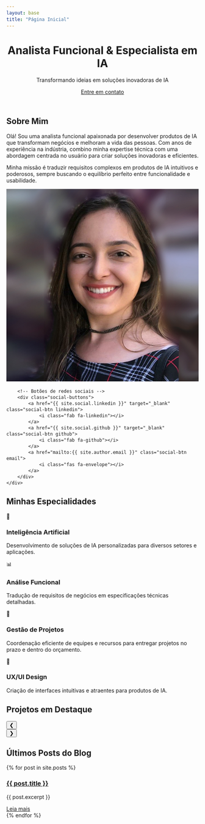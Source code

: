 ```yaml
---
layout: base
title: "Página Inicial"
---
```


<header class="hero">
    <div class="container">
        <h1>Analista Funcional & Especialista em IA</h1>
        <p>Transformando ideias em soluções inovadoras de IA</p>
        <a href="#about" class="btn">Entre em contato</a>
    </div>

</header>

<section id="about" class="about">
    <div class="container">
        <h2>Sobre Mim</h2>
        <div class="about-content">
            <div class="about-text">
                <p>Olá! Sou uma analista funcional apaixonada por desenvolver produtos de IA que transformam negócios e melhoram a vida das pessoas. Com anos de experiência na indústria, combino minha expertise técnica com uma abordagem centrada no usuário para criar soluções inovadoras e eficientes.</p>
                <p>Minha missão é traduzir requisitos complexos em produtos de IA intuitivos e poderosos, sempre buscando o equilíbrio perfeito entre funcionalidade e usabilidade.</p>
            </div>
            <div class="about-image">
                <img src="/assets/img/profile.jpg" alt="Sua foto">
            </div>
        </div>

        <!-- Botões de redes sociais -->
        <div class="social-buttons">
            <a href="{{ site.social.linkedin }}" target="_blank" class="social-btn linkedin">
                <i class="fab fa-linkedin"></i>
            </a>
            <a href="{{ site.social.github }}" target="_blank" class="social-btn github">
                <i class="fab fa-github"></i>
            </a>
            <a href="mailto:{{ site.author.email }}" class="social-btn email">
                <i class="fas fa-envelope"></i>
            </a>
        </div>
    </div>
</section>



<section id="specialties" class="specialties">
    <div class="container">
        <h2>Minhas Especialidades</h2>
        <div class="specialty-grid">
            <div class="specialty-item">
                <div class="specialty-icon">🧠</div>
                <h3>Inteligência Artificial</h3>
                <p>Desenvolvimento de soluções de IA personalizadas para diversos setores e aplicações.</p>
            </div>
            <div class="specialty-item">
                <div class="specialty-icon">📊</div>
                <h3>Análise Funcional</h3>
                <p>Tradução de requisitos de negócios em especificações técnicas detalhadas.</p>
            </div>
            <div class="specialty-item">
                <div class="specialty-icon">🚀</div>
                <h3>Gestão de Projetos</h3>
                <p>Coordenação eficiente de equipes e recursos para entregar projetos no prazo e dentro do orçamento.</p>
            </div>
            <div class="specialty-item">
                <div class="specialty-icon">🎨</div>
                <h3>UX/UI Design</h3>
                <p>Criação de interfaces intuitivas e atraentes para produtos de IA.</p>
            </div>
        </div>
    </div>
</section>

<section id="projects" class="projects">
    <div class="container">
        <h2>Projetos em Destaque</h2>
        <div class="carousel">
            <button class="carousel-prev">❮</button>
            <div class="carousel-wrapper">
                <div class="project-grid"></div>
            </div>
            <button class="carousel-next">❯</button>
        </div>
    </div>
</section>

<section>
  <div class="container">
    <h2>Últimos Posts do Blog</h2>
    <div class="posts2">
      {% for post in site.posts %}
        <div class="post2">
          <h3><a href="{{ post.url | prepend: site.baseurl }}">{{ post.title }}</a></h3>
          <p>{{ post.excerpt }}</p>
          <a href="{{ post.url | prepend: site.baseurl }}" class="read-more">Leia mais</a>
        </div>
      {% endfor %}
    </div>
  </div>
</section>

<script>
    // JavaScript para animações e interatividade
    document.addEventListener('DOMContentLoaded', function() {
        // Animação suave de rolagem para links de navegação
        document.querySelectorAll('a[href^="#"]').forEach(anchor => {
            anchor.addEventListener('click', function (e) {
                e.preventDefault();
                document.querySelector(this.getAttribute('href')).scrollIntoView({
                    behavior: 'smooth'
                });
            });
        });

        // Animação de entrada para elementos quando entram na viewport
        const animateOnScroll = (entries, observer) => {
            entries.forEach(entry => {
                if (entry.isIntersecting) {
                    entry.target.classList.add('animate');
                    observer.unobserve(entry.target);
                }
            });
        };

        const observer = new IntersectionObserver(animateOnScroll, {
            threshold: 0.1
        });

        document.querySelectorAll('.specialty-item, .project-item').forEach(item => {
            observer.observe(item);
        });

        // Formulário de contato
        const contactForm = document.getElementById('contact-form');
        contactForm.addEventListener('submit', function(e) {
            e.preventDefault();
            // Aqui você pode adicionar a lógica para enviar o formulário
            alert('Obrigado pelo seu contato! Retornaremos em breve.');
            contactForm.reset();
        });
    });

document.addEventListener('DOMContentLoaded', () => {
    async function loadProjects() {
        const response = await fetch('projects.md');
        const markdown = await response.text();
        const projects = parseMarkdown(markdown);

        const projectGrid = document.querySelector('.project-grid');
        const prevButton = document.querySelector('.carousel-prev');
        const nextButton = document.querySelector('.carousel-next');

        // Renderiza os projetos
        projects.forEach(project => {
            const projectItem = document.createElement('div');
            projectItem.classList.add('project-item');

            projectItem.innerHTML = `
                <div class="project-image" style="background-image: url('${project.image}'); height: 150px; background-size: cover; border-radius: 8px;"></div>
                <h3>${project.name}</h3>
                <p>${project.description}</p>
                <a href="${project.link}" target="_blank">Ver Projeto</a>
            `;

            projectGrid.appendChild(projectItem);
        });

        // Configuração do carrossel
        const projectWidth = projectGrid.children[0].offsetWidth + 20; // largura + gap
        const visibleProjects = window.innerWidth <= 768 ? 1 : 3; // Responsivo: 1 projeto em telas pequenas, 3 em maiores
        const totalProjects = projects.length;
        const maxIndex = Math.ceil(totalProjects / visibleProjects) - 1;
        let currentIndex = 0;

        // Atualiza o carrossel
        const updateCarousel = () => {
            const offset = -(currentIndex * projectWidth * visibleProjects);
            projectGrid.style.transform = `translateX(${offset}px)`;
        };

        // Configura os botões
        prevButton.addEventListener('click', () => {
            currentIndex = (currentIndex > 0) ? currentIndex - 1 : maxIndex;
            updateCarousel();
        });

        nextButton.addEventListener('click', () => {
            currentIndex = (currentIndex < maxIndex) ? currentIndex + 1 : 0;
            updateCarousel();
        });

        // Ajusta o carrossel ao redimensionar a janela
        window.addEventListener('resize', () => {
            currentIndex = 0; // Reinicia o carrossel ao redimensionar
            updateCarousel();
        });
    }

    function parseMarkdown(markdown) {
        const lines = markdown.split('\n');
        const projects = [];
        let currentProject = {};

        lines.forEach(line => {
            if (line.startsWith('### ')) {
                if (Object.keys(currentProject).length) {
                    projects.push(currentProject);
                }
                currentProject = { name: line.replace('### ', '') };
            } else if (line.startsWith('Descrição: ')) {
                currentProject.description = line.replace('Descrição: ', '');
            } else if (line.startsWith('Imagem: ')) {
                currentProject.image = line.replace('Imagem: ', '');
            } else if (line.startsWith('Link: ')) {
                currentProject.link = line.replace('Link: ', '');
            }
        });

        if (Object.keys(currentProject).length) {
            projects.push(currentProject);
        }

        return projects;
    }

    loadProjects();
});

</script>
